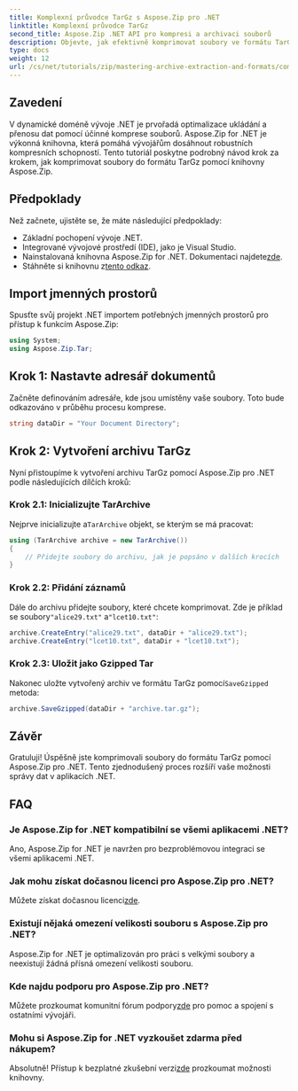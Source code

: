 ```yaml
---
title: Komplexní průvodce TarGz s Aspose.Zip pro .NET
linktitle: Komplexní průvodce TarGz
second_title: Aspose.Zip .NET API pro kompresi a archivaci souborů
description: Objevte, jak efektivně komprimovat soubory ve formátu TarGz pomocí Aspose.Zip pro .NET. Tento podrobný návod pokrývá vše od nastavení vašeho prostředí.
type: docs
weight: 12
url: /cs/net/tutorials/zip/mastering-archive-extraction-and-formats/comprehensive-guide-to-tar-gz/
---
```

## Zavedení

V dynamické doméně vývoje .NET je prvořadá optimalizace ukládání a přenosu dat pomocí účinné komprese souborů. Aspose.Zip for .NET je výkonná knihovna, která pomáhá vývojářům dosáhnout robustních kompresních schopností. Tento tutoriál poskytne podrobný návod krok za krokem, jak komprimovat soubory do formátu TarGz pomocí knihovny Aspose.Zip.

## Předpoklady

Než začnete, ujistěte se, že máte následující předpoklady:

- Základní pochopení vývoje .NET.
- Integrované vývojové prostředí (IDE), jako je Visual Studio.
-  Nainstalovaná knihovna Aspose.Zip for .NET. Dokumentaci najdete[zde](https://reference.aspose.com/zip/net/).
-  Stáhněte si knihovnu z[tento odkaz](https://releases.aspose.com/zip/net/).

## Import jmenných prostorů

Spusťte svůj projekt .NET importem potřebných jmenných prostorů pro přístup k funkcím Aspose.Zip:

```csharp
using System;
using Aspose.Zip.Tar;
```

## Krok 1: Nastavte adresář dokumentů

Začněte definováním adresáře, kde jsou umístěny vaše soubory. Toto bude odkazováno v průběhu procesu komprese.

```csharp
string dataDir = "Your Document Directory";
```

## Krok 2: Vytvoření archivu TarGz

Nyní přistoupíme k vytvoření archivu TarGz pomocí Aspose.Zip pro .NET podle následujících dílčích kroků:

### Krok 2.1: Inicializujte TarArchive

 Nejprve inicializujte a`TarArchive` objekt, se kterým se má pracovat:

```csharp
using (TarArchive archive = new TarArchive())
{
    // Přidejte soubory do archivu, jak je popsáno v dalších krocích
}
```

### Krok 2.2: Přidání záznamů

 Dále do archivu přidejte soubory, které chcete komprimovat. Zde je příklad se soubory`"alice29.txt"` a`"lcet10.txt"`:

```csharp
archive.CreateEntry("alice29.txt", dataDir + "alice29.txt");
archive.CreateEntry("lcet10.txt", dataDir + "lcet10.txt");
```

### Krok 2.3: Uložit jako Gzipped Tar

 Nakonec uložte vytvořený archiv ve formátu TarGz pomocí`SaveGzipped` metoda:

```csharp
archive.SaveGzipped(dataDir + "archive.tar.gz");
```

## Závěr

Gratuluji! Úspěšně jste komprimovali soubory do formátu TarGz pomocí Aspose.Zip pro .NET. Tento zjednodušený proces rozšíří vaše možnosti správy dat v aplikacích .NET.

## FAQ

### Je Aspose.Zip for .NET kompatibilní se všemi aplikacemi .NET?
Ano, Aspose.Zip for .NET je navržen pro bezproblémovou integraci se všemi aplikacemi .NET.

### Jak mohu získat dočasnou licenci pro Aspose.Zip pro .NET?
 Můžete získat dočasnou licenci[zde](https://purchase.conholdate.com/temporary-license/).

### Existují nějaká omezení velikosti souboru s Aspose.Zip pro .NET?
Aspose.Zip for .NET je optimalizován pro práci s velkými soubory a neexistují žádná přísná omezení velikosti souboru.

### Kde najdu podporu pro Aspose.Zip pro .NET?
 Můžete prozkoumat komunitní fórum podpory[zde](https://forum.aspose.com/c/zip/37) pro pomoc a spojení s ostatními vývojáři.

### Mohu si Aspose.Zip for .NET vyzkoušet zdarma před nákupem?
 Absolutně! Přístup k bezplatné zkušební verzi[zde](https://releases.aspose.com/zip/net) prozkoumat možnosti knihovny.